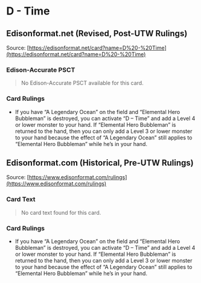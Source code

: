 # D - Time

## Edisonformat.net (Revised, Post-UTW Rulings)

Source: [https://edisonformat.net/card?name=D%20-%20Time](https://edisonformat.net/card?name=D%20-%20Time)

### Edison-Accurate PSCT

> No Edison-Accurate PSCT available for this card.

### Card Rulings

*   If you have “A Legendary Ocean” on the field and “Elemental Hero Bubbleman” is destroyed, you can activate “D – Time” and add a Level 4 or lower monster to your hand. If “Elemental Hero Bubbleman” is returned to the hand, then you can only add a Level 3 or lower monster to your hand because the effect of “A Legendary Ocean” still applies to “Elemental Hero Bubbleman” while he’s in your hand.


## Edisonformat.com (Historical, Pre-UTW Rulings)

Source: [https://www.edisonformat.com/rulings](https://www.edisonformat.com/rulings)

### Card Text

> No card text found for this card.

### Card Rulings

*   If you have “A Legendary Ocean” on the field and “Elemental Hero Bubbleman” is destroyed, you can activate “D – Time” and add a Level 4 or lower monster to your hand. If “Elemental Hero Bubbleman” is returned to the hand, then you can only add a Level 3 or lower monster to your hand because the effect of “A Legendary Ocean” still applies to “Elemental Hero Bubbleman” while he’s in your hand.


